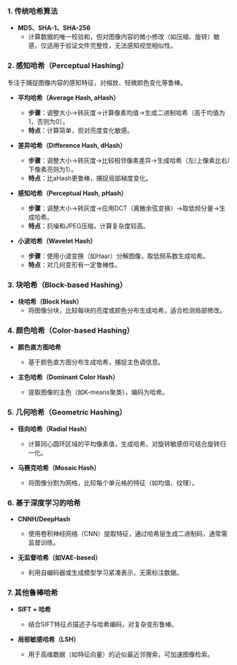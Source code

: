 ### **1. 传统哈希算法**

- ​**MD5、SHA-1、SHA-256**
    - 计算数据的唯一校验和，但对图像内容的微小修改（如压缩、旋转）敏感，仅适用于验证文件完整性，无法感知视觉相似性。

### ​**2. 感知哈希（Perceptual Hashing）​**

专注于捕捉图像内容的感知特征，对缩放、轻微颜色变化等鲁棒。

- ​**平均哈希（Average Hash, aHash）​**
    - ​**步骤**：调整大小→转灰度→计算像素均值→生成二进制哈希（高于均值为1，否则为0）。
    - ​**特点**：计算简单，但对亮度变化敏感。
      
- ​**差异哈希（Difference Hash, dHash）​**
    - ​**步骤**：调整大小→转灰度→比较相邻像素差异→生成哈希（左/上像素比右/下像素亮则为1）。
    - ​**特点**：比aHash更鲁棒，捕捉局部梯度变化。

- ​**感知哈希（Perceptual Hash, pHash）​**
	- ​**步骤**：调整大小→转灰度→应用DCT（离散余弦变换）→取低频分量→生成哈希。
	- ​**特点**：抗噪和JPEG压缩，计算复杂度较高。

- ​**小波哈希（Wavelet Hash）​**
    - ​**步骤**：使用小波变换（如Haar）分解图像，取低频系数生成哈希。
    - ​**特点**：对几何变形有一定鲁棒性。

### ​**3. 块哈希（Block-based Hashing）​**

- ​**块哈希（Block Hash）​**
    - 将图像分块，比较每块的亮度或颜色分布生成哈希，适合检测局部修改。

### ​**4. 颜色哈希（Color-based Hashing）​**

- ​**颜色直方图哈希**
    - 基于颜色直方图分布生成哈希，捕捉主色调信息。

- ​**主色哈希（Dominant Color Hash）​**
    - 提取图像的主色（如K-means聚类），编码为哈希。

### ​**5. 几何哈希（Geometric Hashing）​**

- ​**径向哈希（Radial Hash）​**
    - 计算同心圆环区域的平均像素值，生成哈希，对旋转敏感但可结合旋转归一化。

- ​**马赛克哈希（Mosaic Hash）​**
    - 将图像分割为网格，比较每个单元格的特征（如均值、纹理）。

### ​**6. 基于深度学习的哈希**

- ​**CNNH/DeepHash**
    - 使用卷积神经网络（CNN）提取特征，通过哈希层生成二进制码，通常需监督训练。

- ​**无监督哈希（如VAE-based）​**
    - 利用自编码器或生成模型学习紧凑表示，无需标注数据。

### ​**7. 其他鲁棒哈希**

- ​**SIFT + 哈希**
    - 结合SIFT特征点描述子与哈希编码，对复杂变形鲁棒。

- ​**局部敏感哈希（LSH）​**
    - 用于高维数据（如特征向量）的近似最近邻搜索，可加速图像检索。